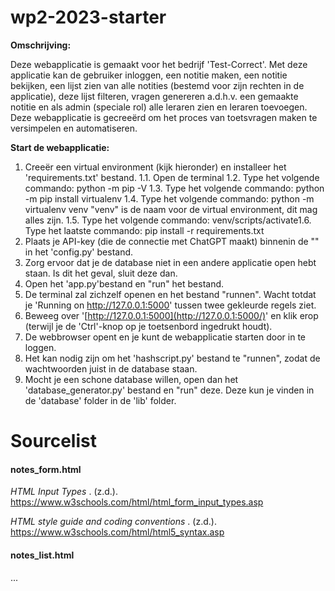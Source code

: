 # wp2-2023-starter

**Omschrijving:**

Deze webapplicatie is gemaakt voor het bedrijf 'Test-Correct'. Met deze applicatie kan de gebruiker inloggen, een notitie maken, een notitie bekijken, een lijst zien van alle notities (bestemd voor zijn rechten in de applicatie), deze lijst filteren, vragen genereren a.d.h.v. een gemaakte notitie en als admin (speciale rol) alle leraren zien en leraren toevoegen.
Deze webapplicatie is gecreeërd om het proces van toetsvragen maken te versimpelen en automatiseren.

**Start de webapplicatie:**

1. Creeër een virtual environment (kijk hieronder) en installeer het 'requirements.txt' bestand.
   1.1. Open de terminal
   1.2. Type het volgende commando: python -m pip -V
   1.3. Type het volgende commando: python -m pip install virtualenv
   1.4. Type het volgende commando: python -m virtualenv venv
   	"venv" is de naam voor de virtual environment, dit mag alles zijn.
   1.5. Type het volgende commando: venv/scripts/activate1.6. Type het laatste commando: pip install -r requirements.txt
2. Plaats je API-key (die de connectie met ChatGPT maakt) binnenin de "" in het 'config.py' bestand.
3. Zorg ervoor dat je de database niet in een andere applicatie open hebt staan. Is dit het geval, sluit deze dan.
4. Open het 'app.py'bestand en "run" het bestand.
5. De terminal zal zichzelf openen en het bestand "runnen". Wacht totdat je 'Running on http://127.0.0.1:5000' tussen twee gekleurde regels ziet.
6. Beweeg over '[http://127.0.0.1:5000](http://127.0.0.1:5000/)' en klik erop (terwijl je de 'Ctrl'-knop op je toetsenbord ingedrukt houdt).
7. De webbrowser opent en je kunt de webapplicatie starten door in te loggen.
8. Het kan nodig zijn om het 'hashscript.py' bestand te "runnen", zodat de wachtwoorden juist in de database staan.
9. Mocht je een schone database willen, open dan het 'database_generator.py' bestand en "run" deze. Deze kun je vinden in de 'database' folder in de 'lib' folder.

# Sourcelist

#### notes_form.html

 *HTML Input Types* . (z.d.). https://www.w3schools.com/html/html_form_input_types.asp

 *HTML style guide and coding conventions* . (z.d.). https://www.w3schools.com/html/html5_syntax.asp

#### notes_list.html

...

